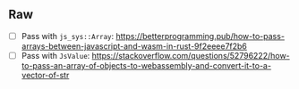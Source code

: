 ## Raw

- [ ] Pass with `js_sys::Array`: https://betterprogramming.pub/how-to-pass-arrays-between-javascript-and-wasm-in-rust-9f2eeee7f2b6
- [ ] Pass with `JsValue`: https://stackoverflow.com/questions/52796222/how-to-pass-an-array-of-objects-to-webassembly-and-convert-it-to-a-vector-of-str
